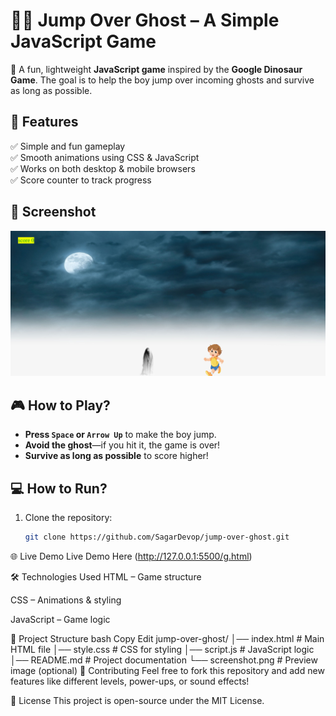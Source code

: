# 🏃‍♂️ Jump Over Ghost – A Simple JavaScript Game

👻 A fun, lightweight **JavaScript game** inspired by the **Google Dinosaur Game**. The goal is to help the boy jump over incoming ghosts and survive as long as possible.  

## 🚀 Features  
✅ Simple and fun gameplay  
✅ Smooth animations using CSS & JavaScript  
✅ Works on both desktop & mobile browsers  
✅ Score counter to track progress  

## 📸 Screenshot 
![Game Preview](./screenshot.png.png)

 

## 🎮 How to Play?  
- **Press `Space` or `Arrow Up`** to make the boy jump.  
- **Avoid the ghost**—if you hit it, the game is over!  
- **Survive as long as possible** to score higher!  

## 💻 How to Run?  
1. Clone the repository:  
   ```bash
   git clone https://github.com/SagarDevop/jump-over-ghost.git

🌐 Live Demo
Live Demo Here (http://127.0.0.1:5500/g.html)

🛠 Technologies Used
HTML – Game structure

CSS – Animations & styling

JavaScript – Game logic

📌 Project Structure
bash
Copy
Edit
jump-over-ghost/
│── index.html      # Main HTML file
│── style.css       # CSS for styling
│── script.js       # JavaScript logic
│── README.md       # Project documentation
└── screenshot.png  # Preview image (optional)
🤝 Contributing
Feel free to fork this repository and add new features like different levels, power-ups, or sound effects!

📜 License
This project is open-source under the MIT License.   

   
